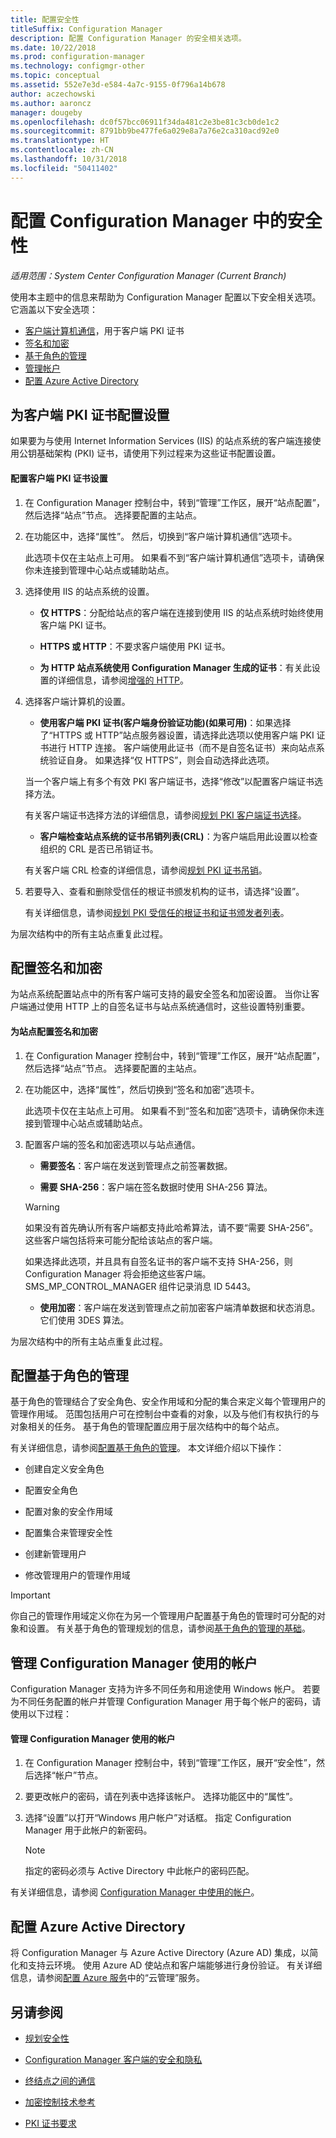 ```yaml
---
title: 配置安全性
titleSuffix: Configuration Manager
description: 配置 Configuration Manager 的安全相关选项。
ms.date: 10/22/2018
ms.prod: configuration-manager
ms.technology: configmgr-other
ms.topic: conceptual
ms.assetid: 552e7e3d-e584-4a7c-9155-0f796a14b678
author: aczechowski
ms.author: aaroncz
manager: dougeby
ms.openlocfilehash: dc0f57bcc06911f34da481c2e3be81c3cb0de1c2
ms.sourcegitcommit: 8791bb9be477fe6a029e8a7a76e2ca310acd92e0
ms.translationtype: HT
ms.contentlocale: zh-CN
ms.lasthandoff: 10/31/2018
ms.locfileid: "50411402"
---
```

# <a name="configure-security-in-configuration-manager"></a>配置 Configuration Manager 中的安全性

*适用范围：System Center Configuration Manager (Current Branch)*

使用本主题中的信息来帮助为 Configuration Manager 配置以下安全相关选项。 它涵盖以下安全选项：
- [客户端计算机通信](#BKMK_ConfigureClientPKI)，用于客户端 PKI 证书  
- [签名和加密](#BKMK_ConfigureSigningEncryption)  
- [基于角色的管理](#BKMK_ConfigureRBA)  
- [管理帐户](#BKMK_ManageAccounts)  
- [配置 Azure Active Directory](#bkmk_azuread)  



##  <a name="BKMK_ConfigureClientPKI"></a> 为客户端 PKI 证书配置设置  

如果要为与使用 Internet Information Services (IIS) 的站点系统的客户端连接使用公钥基础架构 (PKI) 证书，请使用下列过程来为这些证书配置设置。  

#### <a name="to-configure-client-pki-certificate-settings"></a>配置客户端 PKI 证书设置  

1.  在 Configuration Manager 控制台中，转到“管理”工作区，展开“站点配置”，然后选择“站点”节点。 选择要配置的主站点。  

2.  在功能区中，选择“属性”。 然后，切换到“客户端计算机通信”选项卡。  

    此选项卡仅在主站点上可用。 如果看不到“客户端计算机通信”选项卡，请确保你未连接到管理中心站点或辅助站点。  

3.  选择使用 IIS 的站点系统的设置。  

    - **仅 HTTPS**：分配给站点的客户端在连接到使用 IIS 的站点系统时始终使用客户端 PKI 证书。  

    - **HTTPS 或 HTTP**：不要求客户端使用 PKI 证书。  

    - **为 HTTP 站点系统使用 Configuration Manager 生成的证书**：有关此设置的详细信息，请参阅[增强的 HTTP](/sccm/core/plan-design/hierarchy/enhanced-http)。  

4.  选择客户端计算机的设置。  

    - **使用客户端 PKI 证书(客户端身份验证功能)(如果可用)**：如果选择了“HTTPS 或 HTTP”站点服务器设置，请选择此选项以使用客户端 PKI 证书进行 HTTP 连接。 客户端使用此证书（而不是自签名证书）来向站点系统验证自身。 如果选择“仅 HTTPS”，则会自动选择此选项。  

    当一个客户端上有多个有效 PKI 客户端证书，选择“修改”以配置客户端证书选择方法。  

    有关客户端证书选择方法的详细信息，请参阅[规划 PKI 客户端证书选择](/sccm/core/plan-design/security/plan-for-security#BKMK_PlanningForClientCertificateSelection)。  

    - **客户端检查站点系统的证书吊销列表(CRL)**：为客户端启用此设置以检查组织的 CRL 是否已吊销证书。  

    有关客户端 CRL 检查的详细信息，请参阅[规划 PKI 证书吊销](/sccm/core/plan-design/security/plan-for-security#BKMK_PlanningForCRLs)。  

5.  若要导入、查看和删除受信任的根证书颁发机构的证书，请选择“设置”。  

    有关详细信息，请参阅[规划 PKI 受信任的根证书和证书颁发者列表](/sccm/core/plan-design/security/plan-for-security#BKMK_PlanningForRootCAs)。  


为层次结构中的所有主站点重复此过程。  



##  <a name="BKMK_ConfigureSigningEncryption"></a> 配置签名和加密  

为站点系统配置站点中的所有客户端可支持的最安全签名和加密设置。 当你让客户端通过使用 HTTP 上的自签名证书与站点系统通信时，这些设置特别重要。  

#### <a name="to-configure-signing-and-encryption-for-a-site"></a>为站点配置签名和加密  

1.  在 Configuration Manager 控制台中，转到“管理”工作区，展开“站点配置”，然后选择“站点”节点。 选择要配置的主站点。  

2.  在功能区中，选择“属性”，然后切换到“签名和加密”选项卡。  

    此选项卡仅在主站点上可用。 如果看不到“签名和加密”选项卡，请确保你未连接到管理中心站点或辅助站点。  

3.  配置客户端的签名和加密选项以与站点通信。  

    - **需要签名**：客户端在发送到管理点之前签署数据。  

    - **需要 SHA-256**：客户端在签名数据时使用 SHA-256 算法。  

    > [!WARNING]  
    >  如果没有首先确认所有客户端都支持此哈希算法，请不要“需要 SHA-256”。 这些客户端包括将来可能分配给该站点的客户端。  
    >   
    >  如果选择此选项，并且具有自签名证书的客户端不支持 SHA-256，则 Configuration Manager 将会拒绝这些客户端。 SMS_MP_CONTROL_MANAGER 组件记录消息 ID 5443。  

    - **使用加密**：客户端在发送到管理点之前加密客户端清单数据和状态消息。 它们使用 3DES 算法。  

为层次结构中的所有主站点重复此过程。  



##  <a name="BKMK_ConfigureRBA"></a> 配置基于角色的管理  

基于角色的管理结合了安全角色、安全作用域和分配的集合来定义每个管理用户的管理作用域。 范围包括用户可在控制台中查看的对象，以及与他们有权执行的与对象相关的任务。 基于角色的管理配置应用于层次结构中的每个站点。  

有关详细信息，请参阅[配置基于角色的管理](/sccm/core/servers/deploy/configure/configure-role-based-administration)。 本文详细介绍以下操作：  

- 创建自定义安全角色  

- 配置安全角色  

- 配置对象的安全作用域  

- 配置集合来管理安全性  

- 创建新管理用户  

- 修改管理用户的管理作用域  

> [!IMPORTANT]  
>  你自己的管理作用域定义你在为另一个管理用户配置基于角色的管理时可分配的对象和设置。 有关基于角色的管理规划的信息，请参阅[基于角色的管理的基础](/sccm/core/understand/fundamentals-of-role-based-administration)。  



##  <a name="BKMK_ManageAccounts"></a>管理 Configuration Manager 使用的帐户  

Configuration Manager 支持为许多不同任务和用途使用 Windows 帐户。 若要为不同任务配置的帐户并管理 Configuration Manager 用于每个帐户的密码，请使用以下过程：  

#### <a name="to-manage-accounts-that-configuration-manager-uses"></a>管理 Configuration Manager 使用的帐户  

1.  在 Configuration Manager 控制台中，转到“管理”工作区，展开“安全性”，然后选择“帐户”节点。  

2.  要更改帐户的密码，请在列表中选择该帐户。 选择功能区中的“属性”。  

3.  选择“设置”以打开“Windows 用户帐户”对话框。 指定 Configuration Manager 用于此帐户的新密码。  

    > [!NOTE]  
    >  指定的密码必须与 Active Directory 中此帐户的密码匹配。  

有关详细信息，请参阅 [Configuration Manager 中使用的帐户](/sccm/core/plan-design/hierarchy/accounts)。



##  <a name="bkmk_azuread"></a>配置 Azure Active Directory

将 Configuration Manager 与 Azure Active Directory (Azure AD) 集成，以简化和支持云环境。 使用 Azure AD 使站点和客户端能够进行身份验证。 有关详细信息，请参阅[配置 Azure 服务](/sccm/core/servers/deploy/configure/azure-services-wizard)中的“云管理”服务。



## <a name="see-also"></a>另请参阅

- [规划安全性](/sccm/core/plan-design/security/plan-for-security)  

- [Configuration Manager 客户端的安全和隐私](/sccm/core/clients/deploy/plan/security-and-privacy-for-clients)  

- [终结点之间的通信](/sccm/core/plan-design/hierarchy/communications-between-endpoints)  

- [加密控制技术参考](/sccm/core/plan-design/security/cryptographic-controls-tehnical-reference)  

- [PKI 证书要求](/sccm/core/plan-design/network/pki-certificate-requirements)  
